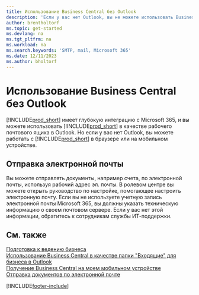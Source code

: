 ```yaml
---
title: Использование Business Central без Outlook
description: 'Если у вас нет Outlook, вы не можете использовать Business Central в качестве рабочего почтового ящика в Outlook, но можете работать в браузере или на мобильном устройстве.'
author: brentholtorf
ms.topic: get-started
ms.devlang: na
ms.tgt_pltfrm: na
ms.workload: na
ms.search.keywords: 'SMTP, mail, Microsoft 365'
ms.date: 12/11/2023
ms.author: bholtorf
---
```

# <a name="use-business-central-without-outlook"></a>Использование Business Central без Outlook
[!INCLUDE[prod_short](includes/prod_short.md)] имеет глубокую интеграцию с Microsoft 365, и вы можете использовать [!INCLUDE[prod_short](includes/prod_short.md)] в качестве рабочего почтового ящика в Outlook. Но если у вас нет Outlook, вы можете работать с [!INCLUDE[prod_short](includes/prod_short.md)] в браузере или на мобильном устройстве.  

## <a name="sending-email"></a>Отправка электронной почты
Вы можете отправлять документы, например счета, по электронной почты, используя рабочий адрес эл. почты. В ролевом центре вы можете открыть руководство по настройке, помогающее настроить электронную почту. Если вы не используете учетную запись электронной почты Microsoft 365, вы должны указать техническую информацию о своем почтовом сервере. Если у вас нет этой информации, обратитесь к сотрудникам службы ИТ-поддержки.  


## <a name="see-also"></a>См. также
[Подготовка к ведению бизнеса](ui-get-ready-business.md)  
[Использование Business Central в качестве папки "Входящие" для бизнеса в Outlook](admin-outlook.md)  
[Получение Business Central на моем мобильном устройстве](install-mobile-app.md)  
[Отправка документов по электронной почте](ui-how-send-documents-email.md)


[!INCLUDE[footer-include](includes/footer-banner.md)]
